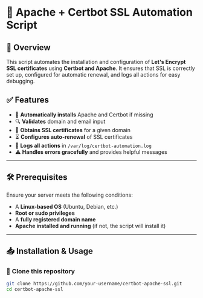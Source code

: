 # 🚀 Apache + Certbot SSL Automation Script

## 📌 Overview
This script automates the installation and configuration of **Let's Encrypt SSL certificates** using **Certbot and Apache**. It ensures that SSL is correctly set up, configured for automatic renewal, and logs all actions for easy debugging.  

## ✅ Features
- 🔄 **Automatically installs** Apache and Certbot if missing  
- 🔍 **Validates** domain and email input  
- 🔑 **Obtains SSL certificates** for a given domain  
- ⏳ **Configures auto-renewal** of SSL certificates  
- 📜 **Logs all actions** in `/var/log/certbot-automation.log`  
- ⚠️ **Handles errors gracefully** and provides helpful messages  

---

## 🛠️ Prerequisites
Ensure your server meets the following conditions:  
- A **Linux-based OS** (Ubuntu, Debian, etc.)  
- **Root or sudo privileges**  
- A **fully registered domain name**  
- **Apache installed and running** (if not, the script will install it)  

---

## 📥 Installation & Usage
### 🔹 **Clone this repository**
```bash
git clone https://github.com/your-username/certbot-apache-ssl.git
cd certbot-apache-ssl
